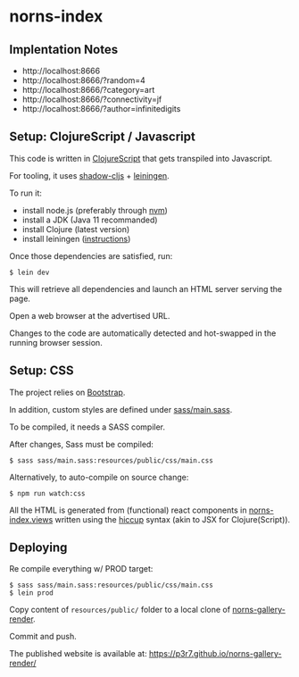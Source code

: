 # norns-index


## Implentation Notes

- http://localhost:8666
- http://localhost:8666/?random=4
- http://localhost:8666/?category=art
- http://localhost:8666/?connectivity=jf
- http://localhost:8666/?author=infinitedigits


## Setup: ClojureScript / Javascript

This code is written in [ClojureScript](https://clojurescript.org/) that gets transpiled into Javascript.

For tooling, it uses [shadow-cljs](https://github.com/thheller/shadow-cljs) + [leiningen](https://leiningen.org/).

To run it:
- install node.js (preferably through [nvm](https://github.com/nvm-sh/nvm))
- install a JDK (Java 11 recommanded)
- install Clojure (latest version)
- install leiningen ([instructions](https://leiningen.org/#install))

Once those dependencies are satisfied, run:

    $ lein dev

This will retrieve all dependencies and launch an HTML server serving the page.

Open a web browser at the advertised URL.

Changes to the code are automatically detected and hot-swapped in the running browser session.


## Setup: CSS

The project relies on [Bootstrap](https://getbootstrap.com/).

In addition, custom styles are defined under [sass/main.sass](./sass/main.sass).

To be compiled, it needs a SASS compiler.

After changes, Sass must be compiled:

    $ sass sass/main.sass:resources/public/css/main.css

Alternatively, to auto-compile on source change:

    $ npm run watch:css

All the HTML is generated from (functional) react components in [norns-index.views](./src/cljs/norns_index/views.cljs) written using the [hiccup](https://github.com/weavejester/hiccup) syntax (akin to JSX for Clojure(Script)).


## Deploying

Re compile everything w/ PROD target:

    $ sass sass/main.sass:resources/public/css/main.css
    $ lein prod

Copy content of `resources/public/` folder to a local clone of [norns-gallery-render](https://github.com/p3r7/norns-gallery-render).

Commit and push.

The published website is available at: https://p3r7.github.io/norns-gallery-render/

